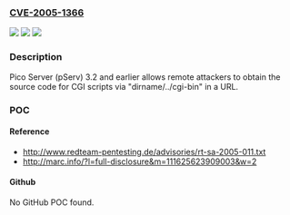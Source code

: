 ### [CVE-2005-1366](https://cve.mitre.org/cgi-bin/cvename.cgi?name=CVE-2005-1366)
![](https://img.shields.io/static/v1?label=Product&message=n%2Fa&color=blue)
![](https://img.shields.io/static/v1?label=Version&message=n%2Fa&color=blue)
![](https://img.shields.io/static/v1?label=Vulnerability&message=n%2Fa&color=brighgreen)

### Description

Pico Server (pServ) 3.2 and earlier allows remote attackers to obtain the source code for CGI scripts via "dirname/../cgi-bin" in a URL.

### POC

#### Reference
- http://www.redteam-pentesting.de/advisories/rt-sa-2005-011.txt
- http://marc.info/?l=full-disclosure&m=111625623909003&w=2

#### Github
No GitHub POC found.

